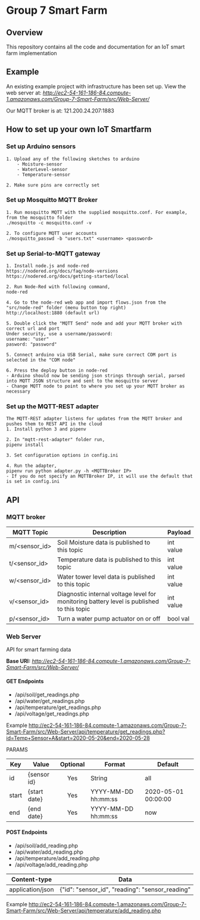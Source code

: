 # Group 7 Smart Farm

## Overview
This repository contains all the code and documentation for an IoT smart farm implementation

## Example
An existing example project with infrastructure has been set up.
View the web server at:
*http://ec2-54-161-186-84.compute-1.amazonaws.com/Group-7-Smart-Farm/src/Web-Server/*

Our MQTT broker is at: 121.200.24.207:1883

## How to set up your own IoT Smartfarm
### Set up Arduino sensors
```
1. Upload any of the following sketches to arduino
    - Moisture-sensor
    - WaterLevel-sensor
    - Temperature-sensor

2. Make sure pins are correctly set
```

### Set up Mosquitto MQTT Broker
```
1. Run mosquitto MQTT with the supplied mosquitto.conf. For example, from the mosquitto folder
./mosquitto -c mosquitto.conf -v

2. To configure MQTT user accounts
./mosquitto_passwd -b "users.txt" <username> <password>
```

### Set up Serial-to-MQTT gateway
```
1. Install node.js and node-red
https://nodered.org/docs/faq/node-versions
https://nodered.org/docs/getting-started/local

2. Run Node-Red with following command,
node-red

4. Go to the node-red web app and import flows.json from the "src/node-red" folder (menu button top right)
http://localhost:1880 (default url)

5. Double click the "MQTT Send" node and add your MQTT broker with correct url and port
Under security, use a username/password:
username: "user"
pasword: "password"

5. Connect arduino via USB Serial, make sure correct COM port is selected in the "COM node"

6. Press the deploy button in node-red
- Arduino should now be sending json strings through serial, parsed into MQTT JSON structure and sent to the mosquitto server
- Change MQTT node to point to where you set up your MQTT broker as necessary
```

### Set up the MQTT-REST adapter
```
The MQTT-REST adapter listens for updates from the MQTT broker and pushes them to REST API in the cloud
1. Install python 3 and pipenv

2. In "mqtt-rest-adapter" folder run,
pipenv install

3. Set configuration options in config.ini

4. Run the adapter,
pipenv run python adapter.py -h <MQTTBroker IP>
- If you do not specify an MQTTBroker IP, it will use the default that is set in config.ini
```

## API
### MQTT broker
| MQTT Topic | Description | Payload |
| --- | --- | --- |
| m/<sensor_id> | Soil Moisture data is published to this topic | int value |
| t/<sensor_id> | Temperature data is published to this topic | int value |
| w/<sensor_id> | Water tower level data is published to this topic | int value |
| v/<sensor_id> | Diagnostic internal voltage level for monitoring battery level is published to this topic | int value |
| p/<sensor_id> | Turn a water pump actuator on or off | bool val |

### Web Server
API for smart farming data

**Base URI:** *http://ec2-54-161-186-84.compute-1.amazonaws.com/Group-7-Smart-Farm/src/Web-Server/*

#### GET Endpoints
- /api/soil/get_readings.php
- /api/water/get_readings.php
- /api/temperature/get_readings.php
- /api/voltage/get_readings.php

Example
http://ec2-54-161-186-84.compute-1.amazonaws.com/Group-7-Smart-Farm/src/Web-Server/api/temperature/get_readings.php?id=Temp+Sensor+A&start=2020-05-20&end=2020-05-28

PARAMS

| Key    | Value        | Optional  | Format                | Default            |
|--------|--------------|:---------:|-----------------------|--------------------|
| id     | {sensor id}  | Yes       | String                | all                |
| start  | {start date} | Yes       | YYYY-MM-DD hh:mm:ss   | 2020-05-01 00:00:00|
| end    | {end date}   | Yes       | YYYY-MM-DD hh:mm:ss   | now                |

#### POST Endpoints
- /api/soil/add_reading.php
- /api/water/add_reading.php
- /api/temperature/add_reading.php
- /api/voltage/add_reading.php

| Content-type | Data |
| --- | --- |
| application/json | {"id": "sensor_id", "reading": "sensor_reading" | 

Example
http://ec2-54-161-186-84.compute-1.amazonaws.com/Group-7-Smart-Farm/src/Web-Server/api/temperature/add_reading.php
